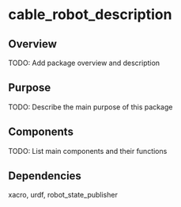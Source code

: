 # cable_robot_description

## Overview

TODO: Add package overview and description

## Purpose

TODO: Describe the main purpose of this package

## Components

TODO: List main components and their functions

## Dependencies

xacro, urdf, robot_state_publisher
